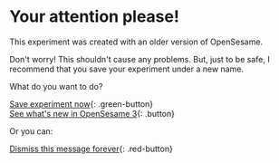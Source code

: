 # Your attention please!

This experiment was created with an older version of OpenSesame.

Don't worry! This shouldn't cause any problems. But, just to be safe, I recommend that you save your experiment under a new name.

What do you want to do?

[Save experiment now](opensesame://action.save){: .green-button} <br />
[See what's new in OpenSesame 3](new:html://osdoc.cogsci.nl/3.0/miscellaneous/important-changes-3/){: .button} <br />

Or you can:

[Dismiss this message forever](opensesame://event.os3n_dismiss_old_experiment){: .red-button}
